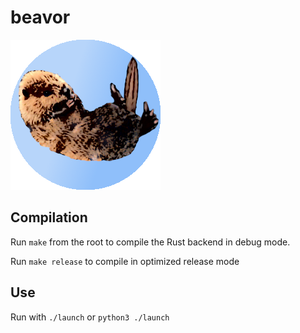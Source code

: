 # beavor

![logo](./.resources/beavor.png)

## Compilation

Run `make` from the root to compile the Rust backend in debug mode.

Run `make release` to compile in optimized release mode

## Use

Run with `./launch` or `python3 ./launch`
